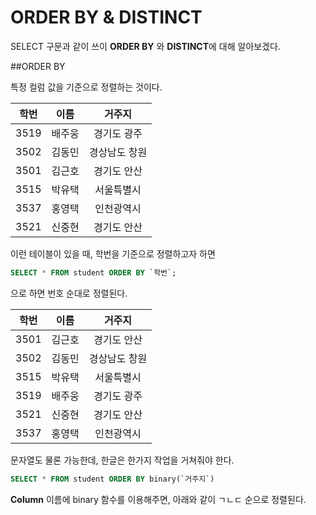 # ORDER BY & DISTINCT

SELECT 구문과 같이 쓰이 **ORDER BY** 와 **DISTINCT**에 대해 알아보겠다.

##ORDER BY

특정 컬럼 값을 기준으로 정렬하는 것이다. 

|학번|이름|거주지|
|:-:|:-:|:-:|
|3519|배주웅|경기도 광주|
|3502|김동민|경상남도 창원|
|3501|김근호|경기도 안산|
|3515|박유택|서울특별시|
|3537|홍영택|인천광역시|
|3521|신중현|경기도 안산|

이런 테이블이 있을 때, 학번을 기준으로 정렬하고자 하면

```sql
SELECT * FROM student ORDER BY `학번`;
```

으로 하면 번호 순대로 정렬된다. 

|학번|이름|거주지|
|:-:|:-:|:-:|
|3501|김근호|경기도 안산|
|3502|김동민|경상남도 창원|
|3515|박유택|서울특별시|
|3519|배주웅|경기도 광주|
|3521|신중현|경기도 안산|
|3537|홍영택|인천광역시|

문자열도 물론 가능한데, 한글은 한가지 작업을 거쳐줘야 한다. 

```sql
SELECT * FROM student ORDER BY binary(`거주지`)
```
**Column** 이름에 binary 함수를 이용해주면, 아래와 같이 ㄱㄴㄷ 순으로 정렬된다. 